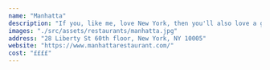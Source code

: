 ```yaml
---
name: "Manhatta"
description: "If you, like me, love New York, then you'll also love a good city view. Manhatta is located on the 60th floor and has an incredible view of the city! The cocktails are fantastic too, so I'd say this is a must go when you're in New York City."
images: "./src/assets/restaurants/manhatta.jpg"
address: "28 Liberty St 60th floor, New York, NY 10005"
website: "https://www.manhattarestaurant.com/"
cost: "££££"
---
```

